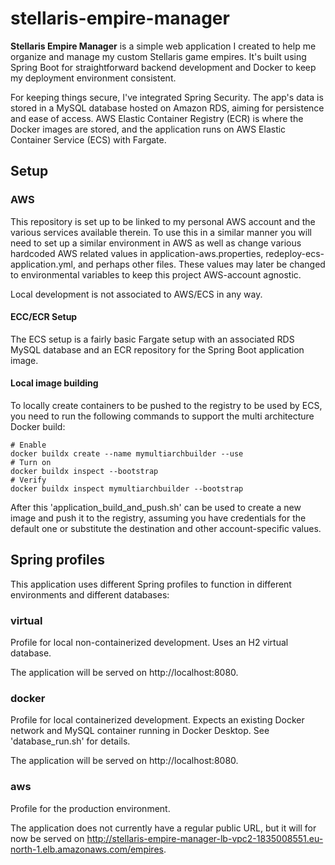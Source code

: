 # stellaris-empire-manager

**Stellaris Empire Manager** is a simple web application I created to help me organize and manage my custom Stellaris
game empires. It's built using Spring Boot for straightforward backend development and Docker to keep my deployment
environment consistent.

For keeping things secure, I've integrated Spring Security. The app's data is stored in a MySQL database hosted on
Amazon RDS, aiming for persistence and ease of access. AWS Elastic Container Registry (ECR) is where the Docker images
are stored, and the application runs on AWS Elastic Container Service (ECS) with Fargate.

## Setup

### AWS

This repository is set up to be linked to my personal AWS account and the various services available therein. To use
this
in a similar manner you will need to set up a similar environment in AWS as well as change various hardcoded AWS related
values in application-aws.properties, redeploy-ecs-application.yml, and perhaps other files. These
values may later be
changed to environmental variables to keep this project AWS-account agnostic.

Local development is not associated to AWS/ECS in any way.

#### ECC/ECR Setup

The ECS setup is a fairly basic Fargate setup with an associated RDS MySQL database and an ECR repository for the Spring
Boot application image.

#### Local image building

To locally create containers to be pushed to the registry to be used by ECS, you need to run the following commands to
support the multi architecture Docker build:

    # Enable
    docker buildx create --name mymultiarchbuilder --use
    # Turn on
    docker buildx inspect --bootstrap
    # Verify
    docker buildx inspect mymultiarchbuilder --bootstrap

After this 'application_build_and_push.sh' can be used to create a new image and push it to the registry, assuming you
have credentials for the default one or substitute the destination and other account-specific values.

## Spring profiles

This application uses different Spring profiles to function in different environments and different databases:

### virtual

Profile for local non-containerized development. Uses an H2 virtual database.

The application will be served on http://localhost:8080.

### docker

Profile for local containerized development. Expects an existing Docker network and MySQL container running in Docker
Desktop. See 'database_run.sh' for details.

The application will be served on http://localhost:8080.

### aws

Profile for the production environment.

The application does not currently have a regular public URL, but it will for now be served
on http://stellaris-empire-manager-lb-vpc2-1835008551.eu-north-1.elb.amazonaws.com/empires.

